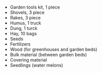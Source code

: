 * Garden tools kit, 1 piece
* Shovels, 3 piece
* Rakes, 3 piece
* Humus, 1 truck
* Dung, 1 turck
* Hay, 10 bags
* Seeds
* Fertilizers
* Wood (for greenhouses and garden beds)
* Bulk material (between garden beds)
* Covering material
* Seedlings (water melons)
